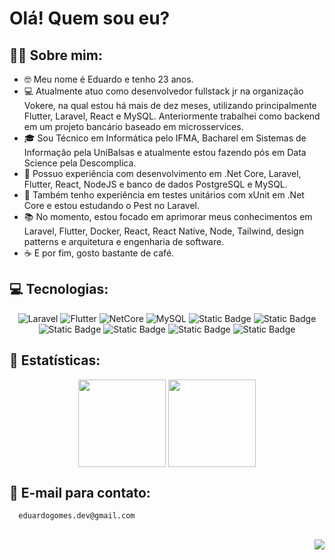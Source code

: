 # Olá! Quem sou eu?

## 👨‍💻 Sobre mim:
- 🤓 Meu nome é Eduardo e tenho 23 anos.
- 💻 Atualmente atuo como desenvolvedor fullstack jr na organização Vokere, na qual estou há mais de dez meses, utilizando principalmente Flutter, Laravel, React e MySQL. Anteriormente trabalhei como backend em um projeto bancário baseado em microsservices.
- 🎓 Sou Técnico em Informática pelo IFMA, Bacharel em Sistemas de Informação pela UniBalsas e atualmente estou fazendo pós em Data Science pela Descomplica. 
- 🤯 Possuo experiência com desenvolvimento em .Net Core, Laravel, Flutter, React, NodeJS e banco de dados PostgreSQL e MySQL.
- 🧪 Também tenho experiência em testes unitários com xUnit em .Net Core e estou estudando o Pest no Laravel.
- 📚 No momento, estou focado em aprimorar meus conhecimentos em Laravel, Flutter, Docker, React, React Native, Node, Tailwind, design patterns e arquitetura e engenharia de software.
- ☕ E por fim, gosto bastante de café.

## 💻 Tecnologias:
<div align="center"> 
  
 ![Laravel](https://img.shields.io/badge/Laravel-orange?style=flat-square&logo=Laravel&logoColor=white&labelColor=%23FF6347&color=%23FF6347)
 ![Flutter](https://img.shields.io/badge/Flutter-blue?style=flat&logo=Flutter&logoColor=white&labelColor=%23007BFF&color=%23007BFF)
 ![NetCore](https://img.shields.io/badge/Core-purple?style=flat&logo=.Net&logoColor=white&labelColor=%238B008B&color=%238B008B)
 ![MySQL](https://img.shields.io/badge/MySQL-cian?style=flat&logo=MySQL&logoColor=white&labelColor=%23007BFF&color=%23007BFF)
 ![Static Badge](https://img.shields.io/badge/PostgreSQL-cian?style=flat&logo=postgresql&logoColor=white&labelColor=%231976D2&color=%231976D2)
 ![Static Badge](https://img.shields.io/badge/Docker-blue?style=flat&logo=Docker)
 ![Static Badge](https://img.shields.io/badge/React-white?style=flat&logo=react&logoColor=white&color=%2361DAFB)
 ![Static Badge](https://img.shields.io/badge/Node.js-%236E57E0?logo=node.js&logoColor=white)
 ![Static Badge](https://img.shields.io/badge/Ubuntu-%23E95420?logo=ubuntu&logoColor=white)
 ![Static Badge](https://img.shields.io/badge/Android-%234285F4?style=flat&logo=android&logoColor=white)


</div>

## 📑 Estatísticas:

<div align="center">
  <img height="140cm" align="center" src="https://github-readme-stats.vercel.app/api?username=EduardoGomesSa&show_icons=true&hide=contribs,prs&cache_seconds=86400&theme=dark"/>
  <img height="140cm" align="center" src="https://github-readme-stats.vercel.app/api/top-langs/?username=EduardoGomesSa&layout=compact&theme=dark"/>
</div>

## 📧 E-mail para contato:
```bash
  eduardogomes.dev@gmail.com
```

##
<div align="right">
  
  ![](https://komarev.com/ghpvc/?username=EduardoGomesSa&color=79b8ff)
</div>


